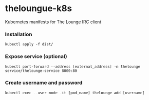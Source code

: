 # theloungue-k8s
Kubernetes manifests for The Lounge IRC client

### Installation
`kubectl apply -f dist/`

### Expose service (optional)
`kubectl port-forward --address [external_address] -n thelounge service/thelounge-service 8000:80`

### Create username and password
`kubectl exec --user node -it [pod_name] thelounge add [username]`
